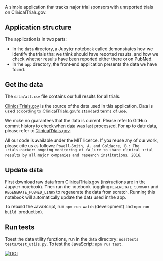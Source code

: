 A simple application that tracks major trial sponsors with unreported trials on ClinicalTrials.gov.

Application structure
---------------------

The application is in two parts:

- In the `data` directory, a Jupyter notebook called demonstrates how we identify the trials that we think should have reported results, and how we check whether results have been reported either there or on PubMed.
- In the `app` directory, the front-end application presents the data we have found.

Get the data
------------

 The `data/all.csv` file contains our full results for all trials.

[ClinicalTrials.gov](https://clinicaltrials.gov) is the source of the data used in this application. Data is used according to [ClinicalTrials.gov's standard terms of use](https://clinicaltrials.gov/ct2/about-site/terms-conditions#Use).

We make no guarantees that the data is current. Please refer to GitHub commit history to check when data was last processed. For up to date data, please refer to [ClinicalTrials.gov](https://clinicaltrials.gov).

 All our code is available under the MIT licence. If you reuse any of our work, please cite us as follows: `Powell-Smith, A. and Goldacre, B.: The TrialsTracker: ongoing monitoring of failure to share clinical trial results by all major companies and research institutions, 2016`.

Update data
-----------

First download raw data from ClinicalTrials.gov (instructions are in the Jupyter notebook). Then run the notebook, toggling `REGENERATE_SUMMARY` and `REGENERATE_PUBMED_LINKS` to regenerate the data from scratch. Running this notebook will automatically update the data used in the app.

To rebuild the JavaScript, run `npm run watch` (development) and `npm run build` (production).

Run tests
---------

Toest the data utility functions, run in the `data` directory: `nosetests tests/test_utils.py`. To test the JavaScript: `npm run test`.

[![DOI](https://zenodo.org/badge/DOI/10.5281/zenodo.163522.svg)](https://doi.org/10.5281/zenodo.163522)

